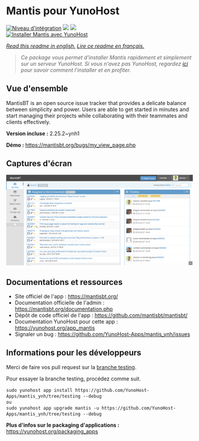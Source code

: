 # Mantis pour YunoHost

[![Niveau d'intégration](https://dash.yunohost.org/integration/mantis.svg)](https://dash.yunohost.org/appci/app/mantis) ![](https://ci-apps.yunohost.org/ci/badges/mantis.status.svg) ![](https://ci-apps.yunohost.org/ci/badges/mantis.maintain.svg)  
[![Installer Mantis avec YunoHost](https://install-app.yunohost.org/install-with-yunohost.svg)](https://install-app.yunohost.org/?app=mantis)

*[Read this readme in english.](./README.md)*
*[Lire ce readme en français.](./README_fr.md)*

> *Ce package vous permet d'installer Mantis rapidement et simplement sur un serveur YunoHost.
Si vous n'avez pas YunoHost, regardez [ici](https://yunohost.org/#/install) pour savoir comment l'installer et en profiter.*

## Vue d'ensemble

MantisBT is an open source issue tracker that provides a delicate balance between simplicity and power. Users are able to get started in minutes and start managing their projects while collaborating with their teammates and clients effectively. 

**Version incluse :** 2.25.2~ynh1

**Démo :** https://mantisbt.org/bugs/my_view_page.php

## Captures d'écran

![](./doc/screenshots/modern_my_view.png)

## Documentations et ressources

* Site officiel de l'app : https://mantisbt.org/
* Documentation officielle de l'admin : https://mantisbt.org/documentation.php
* Dépôt de code officiel de l'app : https://github.com/mantisbt/mantisbt/
* Documentation YunoHost pour cette app : https://yunohost.org/app_mantis
* Signaler un bug : https://github.com/YunoHost-Apps/mantis_ynh/issues

## Informations pour les développeurs

Merci de faire vos pull request sur la [branche testing](https://github.com/YunoHost-Apps/mantis_ynh/tree/testing).

Pour essayer la branche testing, procédez comme suit.
```
sudo yunohost app install https://github.com/YunoHost-Apps/mantis_ynh/tree/testing --debug
ou
sudo yunohost app upgrade mantis -u https://github.com/YunoHost-Apps/mantis_ynh/tree/testing --debug
```

**Plus d'infos sur le packaging d'applications :** https://yunohost.org/packaging_apps